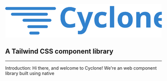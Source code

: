 ![Logo](./logo.svg)
## A Tailwind CSS component library 
___

Introduction:
Hi there, and welcome to Cyclone! We're an web component library built using native 